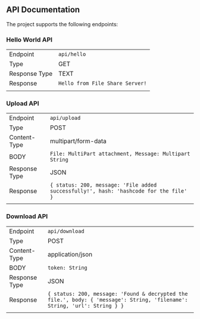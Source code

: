 ## API Documentation

The project supports the following endpoints:

### Hello World API

|               |                                 |
| ------------- | ------------------------------- |
| Endpoint      | `api/hello`                     |
| Type          | GET                             |
| Response Type | TEXT                            |
| Response      | `Hello from File Share Server!` |
|               |                                 |

### Upload API

|               |                                                                                       |
| ------------- | ------------------------------------------------------------------------------------- |
| Endpoint      | `api/upload`                                                                          |
| Type          | POST                                                                                  |
| Content-Type  | multipart/form-data                                                                   |
| BODY          | ``` File: MultiPart attachment, Message: Multipart String ```                         |
| Response Type | JSON                                                                                  |
| Response      | `{ status: 200, message: 'File added successfully!', hash: 'hashcode for the file' }` |
|               |                                                                                       |


### Download API

|               |                                                                                                                           |
| ------------- | ------------------------------------------------------------------------------------------------------------------------- |
| Endpoint      | `api/download`                                                                                                            |
| Type          | POST                                                                                                                      |
| Content-Type  | application/json                                                                                                          |
| BODY          | ``` token: String ```                                                                                                     |
| Response Type | JSON                                                                                                                      |
| Response      | `{ status: 200, message: 'Found & decrypted the file.', body: { 'message': String, 'filename': String, 'url': String } }` |
|               |                                                                                                                           |
